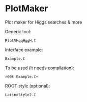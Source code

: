 PlotMaker
=========

Plot maker for Higgs searches &amp; more


Generic tool:

    PlotVHqqHggH.C
    
Interface example:

    Example.C
    
To be used (it needs compilation):

    r00t Example.C+

ROOT style (optional):

    LatinoStyle2.C



    